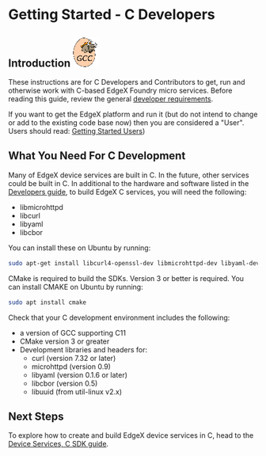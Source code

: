 # Getting Started - C Developers

## Introduction ![image](gcc-logo.png)

These instructions are for C Developers and Contributors to get, run and otherwise work with C-based EdgeX Foundry
micro services. Before reading this guide, review the general [developer requirements](./Ch-GettingStartedDevelopers.md#what-you-need).

If you want to get the EdgeX platform and run it (but do not intend to change or add to the existing code base now) then you are considered a "User". Users should read:
[Getting Started Users](./Ch-GettingStartedUsers.md))

## What You Need For C Development
Many of EdgeX device services are built in C.  In the future, other services could be built in C.  In additional to the hardware and software listed in the [Developers
guide](./Ch-GettingStartedDevelopers.md), to build EdgeX C services, you will need the following:

-   libmicrohttpd
-   libcurl
-   libyaml
-   libcbor

You can install these on Ubuntu by running:
``` bash
sudo apt-get install libcurl4-openssl-dev libmicrohttpd-dev libyaml-dev libcbor-dev
```

CMake is required to build the SDKs.  Version 3 or better is required.  You can install CMAKE on Ubuntu by running:
``` bash
sudo apt install cmake
```

Check that your C development environment includes the following:
- a version of GCC supporting C11
- CMake version 3 or greater
- Development libraries and headers for:
    - curl (version 7.32 or later)
    - microhttpd (version 0.9)
    - libyaml (version 0.1.6 or later)
    - libcbor (version 0.5)
    - libuuid (from util-linux v2.x)

## Next Steps
To explore how to create and build EdgeX device services in C, head to the [Device Services, C SDK guide](./Ch-GettingStartedSDK-C).